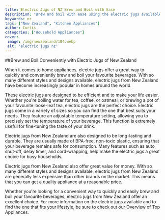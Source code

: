 ```yaml
---
title: Electric Jugs of NZ Brew and Boil with Ease
description: "Brew and boil with ease using the electric jugs available in New Zealand Discover what makes these jugs the perfect kitchen appliance and why they are quickly becoming a must-have Get ready to prepare delicious drinks meals and more with ease"
keywords: nz
tags: ["New Zealand", "Kitchen Appliances"]
author: Curtis
categories: ["Household Appliances"]
cover: 
 image: /img/newzealand/104.webp
 alt: 'electric jugs nz'
---
```

##Brew and Boil Conveniently with Electric Jugs of New Zealand 

When it comes to home appliances, electric jugs offer a great way to quickly and conveniently brew and boil your favourite beverages. With so many different styles and designs available, electric jugs from New Zealand have become increasingly popular in homes around the world.

These electric jugs are designed to be efficient and to make your life easier. Whether you're boiling water for tea, coffee, or oatmeal, or brewing a pot of your favourite loose-leaf tea, electric jugs are the perfect choice. Electric jugs come in a variety of sizes so you can find the one that best suits your needs. They feature an adjustable temperature setting, allowing you to precisely set the temperature of your beverage. This function is extremely useful for fine-tuning the taste of your drink.

Electric jugs from New Zealand are also designed to be long-lasting and durable. They are usually made of BPA-free, non-toxic plastic, ensuring that your beverage remains safe for consumption. Many features such as auto shut-off, delay timer, and cord-wrapping, help make the electric jugs a great choice for busy households.

Electric jugs from New Zealand also offer great value for money. With so many different styles and designs available, electric jugs from New Zealand are generally less expensive than other brands on the market. This means that you can get a quality appliance at a reasonable price.

Whether you're looking for a convenient way to quickly and easily brew and boil your favourite beverages, electric jugs from New Zealand offer an excellent choice. For more information on the electric jugs available and to find the one that fits your lifestyle, be sure to check out our Overview of Top Appliances.
